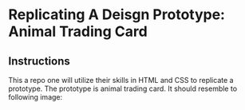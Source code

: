 # Replicating A Deisgn Prototype: Animal Trading Card
## Instructions
This a repo one will utilize their skills in HTML and CSS to replicate a prototype. The prototype is animal trading card. It should resemble to following image: 
##
